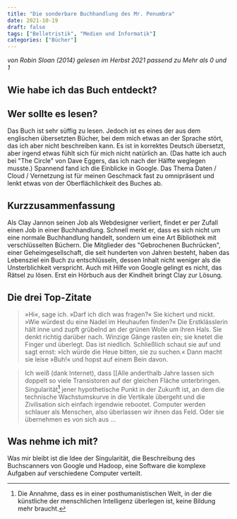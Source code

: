 ```yaml
---
title: "Die sonderbare Buchhandlung des Mr. Penumbra"
date: 2021-10-19
draft: false
tags: ["Belletristik", "Medien und Informatik"]
categories: ["Bücher"]
---
```


*von Robin Sloan (2014)
gelesen im Herbst 2021
passend zu Mehr als 0 und 1*

## Wie habe ich das Buch entdeckt?

## Wer sollte es lesen?
Das Buch ist sehr süffig zu lesen. Jedoch ist es eines der aus dem englischen übersetzten Bücher, bei dem mich etwas an der Sprache stört, das ich aber nicht beschreiben kann. Es ist in korrektes Deutsch übersetzt, aber irgend etwas fühlt sich für mich nicht natürlich an. (Das hatte ich auch bei "The Circle" von Dave Eggers, das ich nach der Hälfte weglegen musste.)
Spannend fand ich die Einblicke in Google. Das Thema Daten / Cloud / Vernetzung ist für meinen Geschmack fast zu omnipräsent und lenkt etwas von der Oberflächlichkeit des Buches ab.

## Kurzzusammenfassung
Als Clay Jannon seinen Job als Webdesigner verliert, findet er per Zufall einen Job in einer Buchhandlung. Schnell merkt er, dass es sich nicht um eine normale Buchhandlung handelt, sondern um eine Art Bibliothek mit verschlüsselten Büchern. Die Mitglieder des "Gebrochenen Buchrücken", einer Geheimgesellschaft, die seit hunderten von Jahren besteht, haben das Lebensziel ein Buch zu entschlüsseln, dessen Inhalt nicht weniger als die Unsterblichkeit verspricht.
Auch mit Hilfe von Google gelingt es nicht, das Rätsel zu lösen. Erst ein Hörbuch aus der Kindheit bringt Clay zur Lösung.

## Die drei Top-Zitate

> »Hi«, sage ich. »Darf ich dich was fragen?« Sie kichert und nickt. »Wie würdest du eine Nadel im Heuhaufen finden?« Die Erstklässlerin hält inne und zupft grübelnd an der grünen Wolle um ihren Hals. Sie denkt richtig darüber nach. Winzige Gänge rasten ein; sie knetet die Finger und überlegt. Das ist niedlich. Schließlich schaut sie auf und sagt ernst: »Ich würde die Heue bitten, sie zu suchen.« Dann macht sie leise »Buh!« und hopst auf einem Bein davon.

> Ich weiß (dank Internet), dass [[Alle anderthalb Jahre lassen sich doppelt so viele Transistoren auf der gleichen Fläche unterbringen. Singularität[^1] jener hypothetische Punkt in der Zukunft ist, an dem die technische Wachstumskurve in die Vertikale übergeht und die Zivilisation sich einfach irgendwie rebootet. Computer werden schlauer als Menschen, also überlassen wir ihnen das Feld. Oder sie übernehmen es von sich aus …

## Was nehme ich mit?
Was mir bleibt ist die Idee der Singularität, die Beschreibung des Buchscanners von Google und Hadoop, eine Software die komplexe Aufgaben auf verschiedene Computer verteilt.

[^1]: Die Annahme, dass es in einer posthumanistischen Welt, in der die künstliche der menschlichen Intelligenz überlegen ist, keine Bildung mehr braucht.
